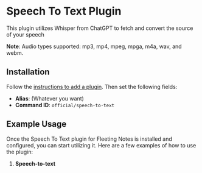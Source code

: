 # Speech To Text Plugin
This plugin utilizes Whisper from ChatGPT to fetch and convert the source of your speech

**Note**: Audio types supported: mp3, mp4, mpeg, mpga, m4a, wav, and webm.

## Installation
Follow the [instructions to add a plugin](https://www.fleetingnotes.app/docs/plugins/add-a-plugin). Then set the following fields:
- **Alias**: (Whatever you want)
- **Command ID**: `official/speech-to-text`


## Example Usage
Once the Speech To Text plugin for Fleeting Notes is installed and configured, you can start utilizing it. Here are a few examples of how to use the plugin:

1. **Speech-to-text**
